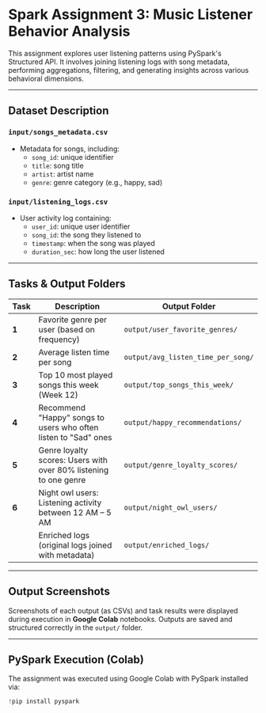 # Spark Assignment 3: Music Listener Behavior Analysis

This assignment explores user listening patterns using PySpark's Structured API. It involves joining listening logs with song metadata, performing aggregations, filtering, and generating insights across various behavioral dimensions.

---

## Dataset Description

### `input/songs_metadata.csv`
- Metadata for songs, including:
  - `song_id`: unique identifier
  - `title`: song title
  - `artist`: artist name
  - `genre`: genre category (e.g., happy, sad)

### `input/listening_logs.csv`
- User activity log containing:
  - `user_id`: unique user identifier
  - `song_id`: the song they listened to
  - `timestamp`: when the song was played
  - `duration_sec`: how long the user listened

---

##  Tasks & Output Folders

| Task | Description | Output Folder |
|------|-------------|----------------|
| **1** | Favorite genre per user (based on frequency) | `output/user_favorite_genres/` |
| **2** | Average listen time per song | `output/avg_listen_time_per_song/` |
| **3** | Top 10 most played songs this week (Week 12) | `output/top_songs_this_week/` |
| **4** | Recommend "Happy" songs to users who often listen to "Sad" ones | `output/happy_recommendations/` |
| **5** | Genre loyalty scores: Users with over 80% listening to one genre | `output/genre_loyalty_scores/` |
| **6** | Night owl users: Listening activity between 12 AM – 5 AM | `output/night_owl_users/` |
|      | Enriched logs (original logs joined with metadata) | `output/enriched_logs/` |

---

##  Output Screenshots

Screenshots of each output (as CSVs) and task results were displayed during execution in **Google Colab** notebooks. Outputs are saved and structured correctly in the `output/` folder.

---

##  PySpark Execution (Colab)

The assignment was executed using Google Colab with PySpark installed via:

```python
!pip install pyspark

